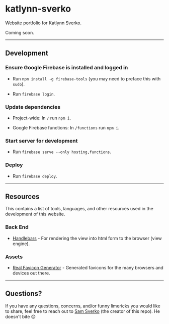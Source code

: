 # katlynn-sverko

Website portfolio for Katlynn Sverko.

Coming soon.

---

## Development

### Ensure Google Firebase is installed and logged in

* Run `npm install -g firebase-tools` (you may need to preface this with `sudo`).

* Run `firebase login`.

### Update dependencies

* Project-wide: In `/` run `npm i`.

* Google Firebase functions: In `/functions` run `npm i`.

### Start server for development

* Run `firebase serve --only hosting,functions`.

### Deploy

* Run `firebase deploy`.

---

## Resources

This contains a list of tools, languages, and other resources used in the development of this website.

### Back End

* [Handlebars](https://handlebarsjs.com/) - For rendering the view into html form to the browser (view engine).

### Assets

* [Real Favicon Generator](https://realfavicongenerator.net/) - Generated favicons for the many browsers and devices out there.

---

## Questions?

If you have any questions, concerns, and/or funny limericks you would like to share, feel free to reach out to [Sam Sverko](https://github.com/SamSverko/ama/issues/new) (the creator of this repo). He doesn't bite 😊
